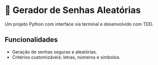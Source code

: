 # 🔐 Gerador de Senhas Aleatórias

Um projeto Python com interface via terminal e desenvolvido com TDD.

## Funcionalidades
- Geração de senhas seguras e aleatórias.
- Critérios customizáveis: letras, números e símbolos.
